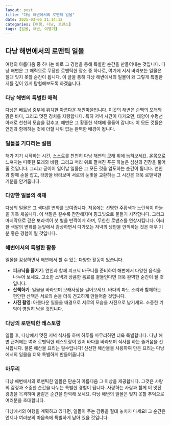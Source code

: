 ```yaml
---
layout: post
title: "다낭 해변에서의 로맨틱 일몰"
date: 2025-03-05 21:14:12
categories: [여행, 다낭, 로맨스]
tags: [일몰, 해변, 여행기]
---
```


## 다낭 해변에서의 로맨틱 일몰

여행의 아름다움 중 하나는 바로 그 경험을 통해 특별한 순간을 만들어내는 것입니다. 다낭 해변은 그 매력으로 무장한 로맨틱한 장소 중 하나로, 여기에 서서 바라보는 일몰은 절대 잊지 못할 순간이 됩니다. 이 글을 통해 다낭 해변에서의 일몰이 왜 그렇게 특별한지를 깊이 있게 탐험해보도록 하겠습니다.

### 다낭 해변의 특별한 매력

다낭은 베트남 중부에 위치한 아름다운 해안마을입니다. 이곳의 해변은 순백의 모래와 맑은 바다, 그리고 멋진 경치를 자랑합니다. 특히 저녁 시간이 다가오면, 태양이 수평선 아래로 천천히 모습을 감추고, 해변은 그 황홀한 색채에 물들어 갑니다. 이 모든 것들은 연인과 함께하는 것에 더할 나위 없는 완벽한 배경이 됩니다.

### 일몰을 기다리는 설렘

해가 지기 시작하는 시간, 스스로를 천천히 다낭 해변의 모래 위에 눕혀보세요. 온몸으로 느껴지는 따뜻한 모래와 바람, 그리고 머리 위로 펼쳐진 푸른 하늘은 심신의 긴장을 풀어 줄 것입니다. 그리고 곧이어 일어날 일몰은 그 모든 것을 압도하는 순간이 됩니다. 연인과 함께 손을 잡고, 태양을 바라보며 서로의 눈빛을 교환하는 그 시간은 더욱 로맨틱한 기분을 안겨줍니다.

### 다양한 일몰의 색채

다낭의 일몰은 그 색다른 변화를 보여줍니다. 처음에는 선명한 주황색과 노란색이 하늘을 가득 채웁니다. 이 색깔은 갈수록 잔잔해지며 핑크빛으로 물들기 시작합니다. 그리고 마지막으로 깊은 보라색이 첫 별을 반짝이게 하며, 무한한 로맨스를 연상시킵니다. 이러한 색깔의 변화를 눈앞에서 감상하면서 다가오는 저녁의 낭만을 만끽하는 것은 매우 기분 좋은 경험이 될 것입니다.

### 해변에서의 특별한 활동

일몰을 감상하면서 해변에서 할 수 있는 다양한 활동이 있습니다. 

- **피크닉을 즐기기**: 연인과 함께 피크닉 바구니를 준비하여 해변에서 다양한 음식을 나누어 보세요. 고소한 스낵과 상큼한 음료를 곁들인다면 더욱 완벽한 순간이 될 것입니다.
- **산책하기**: 일몰을 바라보며 모래사장을 걸어보세요. 바다의 파도 소리와 함께하는 편안한 산책은 서로의 손을 더욱 견고하게 만들어줄 것입니다.
- **사진 촬영**: 아름다운 일몰을 배경으로 서로의 모습을 사진으로 남기세요. 소중한 기억이 영원히 남을 것입니다.

### 다낭의 로맨틱한 레스토랑

일몰 후, 다낭에서 멋진 저녁 식사를 하며 하루를 마무리하면 더욱 특별합니다. 다낭 해변 근처에는 여러 로맨틱한 레스토랑이 있어 바다를 바라보며 식사를 하는 즐거움을 선사합니다. 물론 해산물 요리는 필수입니다! 신선한 해산물을 사용하여 만든 요리는 다낭에서의 일몰을 더욱 특별하게 만들어줍니다.

### 마무리

다낭 해변에서의 로맨틱한 일몰은 단순히 아름다움 그 이상을 제공합니다. 그것은 사랑의 감정과 소중한 순간을 나누는 특별한 경험이 됩니다. 사랑하는 사람과 함께 이 멋진 광경을 목격하며 꿈같은 순간을 만끽해 보세요. 다낭 해변의 일몰은 잊지 못할 추억으로 여러분을 초대합니다. 

다낭에서의 여행을 계획하고 있다면, 일몰이 주는 감동을 절대 놓치지 마세요! 그 순간은 언제나 여러분의 마음속에 특별하게 남아 있을 것입니다.